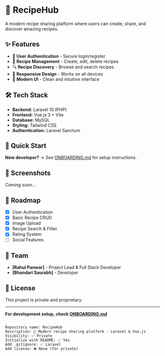 # 🍳 RecipeHub

A modern recipe sharing platform where users can create, share, and discover amazing recipes.

## ✨ Features

- 🔐 **User Authentication** - Secure login/register
- 📝 **Recipe Management** - Create, edit, delete recipes
- 🔍 **Recipe Discovery** - Browse and search recipes
- 📱 **Responsive Design** - Works on all devices
- 🎨 **Modern UI** - Clean and intuitive interface

## 🛠️ Tech Stack

- **Backend:** Laravel 10 (PHP)
- **Frontend:** Vue.js 3 + Vite
- **Database:** MySQL
- **Styling:** Tailwind CSS
- **Authentication:** Laravel Sanctum

## 🚀 Quick Start

**New developer?** → See [ONBOARDING.md](./ONBOARDING.md) for setup instructions.

## 📸 Screenshots

*Coming soon...*

## 🎯 Roadmap

- [x] User Authentication
- [x] Basic Recipe CRUD
- [x] Image Upload
- [x] Recipe Search & Filter
- [x] Rating System
- [ ] Social Features

## 👥 Team

- **[Rahul Panwar]** - Project Lead & Full Stack Developer
- **[Bhandari Saurabh]** - Developer

## 📄 License

This project is private and proprietary.

---

**For development setup, check [ONBOARDING.md](./ONBOARDING.md)**
```

Repository name: RecipeHub
Description: 🍳 Modern recipe sharing platform - Laravel & Vue.js
Visibility: ✅ Private
Initialize with README: ✅ Yes
Add .gitignore: ✅ Laravel
Add license: ❌ None (for private)
```
